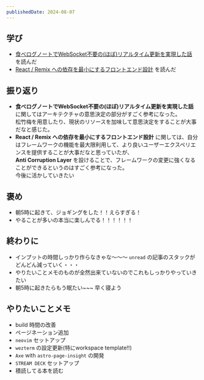 ```yaml
---
publishedDate: 2024-08-07
---
```


## 学び
- [食べログノートでWebSocket不要の(ほぼ)リアルタイム更新を実現した話](https://tech-blog.tabelog.com/entry/tabelog-note-real-time-update-optimization) を読んだ
- [React / Remix への依存を最小にするフロントエンド設計](https://user-first.ikyu.co.jp/entry/2024/08/05/142626?s=09) を読んだ

## 振り返り
- **食べログノートでWebSocket不要の(ほぼ)リアルタイム更新を実現した話** に関してはアーキテクチャの意思決定の部分がすごく参考になった。  
松竹梅を用意したり、現状のリソースを加味して意思決定をすることが大事だなと感じた。
- **React / Remix への依存を最小にするフロントエンド設計** に関しては、自分はフレームワークの機能を最大限利用して、より良いユーザーエクスペリエンスを提供することが大事だなと思っていたが、  
**Anti Corruption Layer** を設けることで、フレームワークの変更に強くなることができるというのはすごく参考になった。  
今後に活かしていきたい

## 褒め
- 朝5時に起きて、ジョギングをした！！えらすぎる！
- やることが多いの本当に楽しんでる！！！！！！

## 終わりに
- インプットの時間しっかり作らなきゃな〜〜〜 `unread` の記事のスタックがどんどん減っていく・・・
- やりたいことメモのものが全然出来ていないのでこれもしっかりやっていきたい
- 朝5時に起きたらもう眠たい~~~ 早く寝よう

## やりたいことメモ
- build 時間の改善
- ページネーション追加
- `neovim` セットアップ
- `wezterm` の設定更新(特にworkspace template!!)
- `Axe` with `astro-page-insight` の開発
- `STREAM DECK` セットアップ
- 積読してる本を読む
